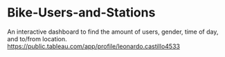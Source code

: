 # Bike-Users-and-Stations
An interactive dashboard to find the amount of users, gender, time of day, and to/from location.
https://public.tableau.com/app/profile/leonardo.castillo4533
